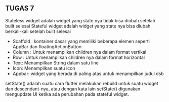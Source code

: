## TUGAS 7 

Stateless widget adalah widget yang state nya tidak bisa diubah setelah built selesai
Stateful widget adalah widget yang state nya bisa diubah berkali-kali setelah built selesai

- Scaffold : kontainer dasar yang memiliki beberapa elemen seperti AppBar dan floatingActionButton
- Column : Untuk menampilkan children nya dalam format vertikal
- Row : Untuk menampilkan children nya dalam format horizontal
- Text: Menampilkan String dalam satu line
- Icon: Menampilkan suatu icon
- Appbar: widget yang berada di paling atas untuk menampilkan judul dsb

setState() adalah suatu cara flutter melakukan rebuild untuk suatu widget dan descendant-nya, atau dengan kata lain setState() digunakan mengupdate UI ketika ada perubahan
pada stateful widget. 

